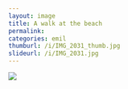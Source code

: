 ```yaml
---
layout: image
title: A walk at the beach
permalink: 
categories: emil
thumburl: /i/IMG_2031_thumb.jpg
slideurl: /i/IMG_2031.jpg
---
```


![]({{site.url}}/i/IMG_2031.jpg)


